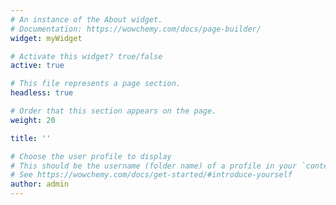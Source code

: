 ```yaml
---
# An instance of the About widget.
# Documentation: https://wowchemy.com/docs/page-builder/
widget: myWidget

# Activate this widget? true/false
active: true

# This file represents a page section.
headless: true

# Order that this section appears on the page.
weight: 20

title: ''

# Choose the user profile to display
# This should be the username (folder name) of a profile in your `content/authors/` folder.
# See https://wowchemy.com/docs/get-started/#introduce-yourself
author: admin
---
```

